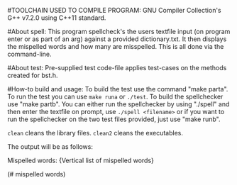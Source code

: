 #TOOLCHAIN USED TO COMPILE PROGRAM:
GNU Compiler Collection's G++ v7.2.0 using C++11 standard.

#About spell:
This program spellcheck's the users textfile input (on program enter or
as part of an arg) against a provided dictionary.txt. It then displays the mispelled words and how many are misspelled. This is all done via the command-line.

#About test:
Pre-supplied test code-file applies test-cases on the methods created for bst.h.

#How-to build and usage:
To build the test use the command "make parta". To run the test you can
use `make runa` or `./test`. To build the spellchecker use "make partb". You can either
run the spellchecker by using "./spell" and then enter the textfile on prompt,
use `./spell <filename>` or if you want to run the spellchecker on the two test files provided,
just use "make runb".

`clean` cleans the library files.
`clean2` cleans the executables.


The output will be as follows:

Mispelled words:
{Vertical list of mispelled words}

(# mispelled words)
